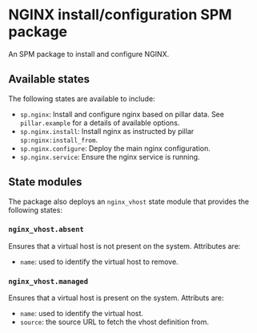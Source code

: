 NGINX install/configuration SPM package
=======================================
An SPM package to install and configure NGINX.


Available states
----------------
The following states are available to include:

  * `sp.nginx`: Install and configure nginx based on pillar data.
    See `pillar.example` for a details of available options.
  * `sp.nginx.install`: Install nginx as instructed by pillar `sp:nginx:install_from`.
  * `sp.nginx.configure`: Deploy the main nginx configuration.
  * `sp.nginx.service`: Ensure the nginx service is running.


State modules
-------------
The package also deploys an `nginx_vhost` state module that provides the
following states:

### `nginx_vhost.absent`
Ensures that a virtual host is not present on the system.
Attributes are:

  * `name`: used to identify the virtual host to remove.

### `nginx_vhost.managed`
Ensures that a virtual host is present on the system.
Attributs are:

  * `name`: used to identify the virtual host.
  * `source`: the source URL to fetch the vhost definition from.
